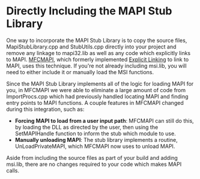 # Directly Including the MAPI Stub Library

One way to incorporate the MAPI Stub Library is to copy the source files, MapiStubLibrary.cpp and StubUtils.cpp directly into your project and remove any linkage to mapi32.lib as well as any code which explicitly links to MAPI. [MFCMAPI](http://mfcmapi.codeplex.com/), which formerly implemented [Explicit Linking](http://msdn.microsoft.com/en-us/library/cc963763.aspx) to link to MAPI, uses this technique. If you're not already including msi.lib, you will need to either include it or manually load the MSI functions.

Since the MAPI Stub Library implements all of the logic for loading MAPI for you, in MFCMAPI we were able to eliminate a large amount of code from ImportProcs.cpp which had previously handled locating MAPI and finding entry points to MAPI functions. A couple features in MFCMAPI changed during this integration, such as:

- **Forcing MAPI to load from a user input path**: MFCMAPI can still do this, by loading the DLL as directed by the user, then using the SetMAPIHandle function to inform the stub which module to use.
- **Manually unloading MAPI**: The stub library implements a routine, UnLoadPrivateMAPI, which MFCMAPI now uses to unload MAPI.

Aside from including the source files as part of your build and adding msi.lib, there are no changes required to your code which makes MAPI calls.